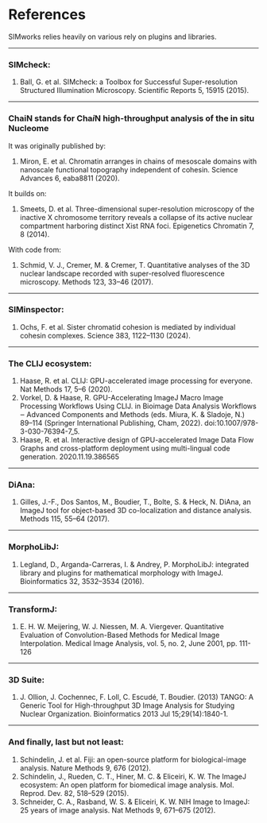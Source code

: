 # References

SIMworks relies heavily on various rely on plugins and libraries.

---

### SIMcheck:
1. Ball, G. et al. SIMcheck: a Toolbox for Successful Super-resolution Structured Illumination Microscopy. Scientific Reports 5, 15915 (2015).

---

### ChaiN stands for Cha*i*N high-throughput analysis of the in situ Nucleome
It was originally published by:  
1. Miron, E. et al. Chromatin arranges in chains of mesoscale domains with nanoscale functional topography independent of cohesin. Science Advances 6, eaba8811 (2020).

It builds on:  
1.	Smeets, D. et al. Three-dimensional super-resolution microscopy of the inactive X chromosome territory reveals a collapse of its active nuclear compartment harboring distinct Xist RNA foci. Epigenetics Chromatin 7, 8 (2014).

With code from:  
1.	Schmid, V. J., Cremer, M. & Cremer, T. Quantitative analyses of the 3D nuclear landscape recorded with super-resolved fluorescence microscopy. Methods 123, 33–46 (2017).

---

### SIMinspector:
1. Ochs, F. et al. Sister chromatid cohesion is mediated by individual cohesin complexes. Science 383, 1122–1130 (2024).

---

### The CLIJ ecosystem:
1.	Haase, R. et al. CLIJ: GPU-accelerated image processing for everyone. Nat Methods 17, 5–6 (2020).
2.	Vorkel, D. & Haase, R. GPU-Accelerating ImageJ Macro Image Processing Workflows Using CLIJ. in Bioimage Data Analysis Workflows ‒ Advanced Components and Methods (eds. Miura, K. & Sladoje, N.) 89–114 (Springer International Publishing, Cham, 2022). doi:10.1007/978-3-030-76394-7_5.
3.	Haase, R. et al. Interactive design of GPU-accelerated Image Data Flow Graphs and cross-platform deployment using multi-lingual code generation. 2020.11.19.386565 

---

### DiAna:
1.	Gilles, J.-F., Dos Santos, M., Boudier, T., Bolte, S. & Heck, N. DiAna, an ImageJ tool for object-based 3D co-localization and distance analysis. Methods 115, 55–64 (2017).

---

### MorphoLibJ:
1.	Legland, D., Arganda-Carreras, I. & Andrey, P. MorphoLibJ: integrated library and plugins for mathematical morphology with ImageJ. Bioinformatics 32, 3532–3534 (2016).

---

### TransformJ:
1.	E. H. W. Meijering, W. J. Niessen, M. A. Viergever. Quantitative Evaluation of Convolution-Based Methods for Medical Image Interpolation. Medical Image Analysis, vol. 5, no. 2, June 2001, pp. 111-126

---

### 3D Suite:
1.	J. Ollion, J. Cochennec, F. Loll, C. Escudé, T. Boudier. (2013) TANGO: A Generic Tool for High-throughput 3D Image Analysis for Studying Nuclear Organization. Bioinformatics 2013 Jul 15;29(14):1840-1.

---

### And finally, last but not least:
1.	Schindelin, J. et al. Fiji: an open-source platform for biological-image analysis. Nature Methods 9, 676 (2012).
2.	Schindelin, J., Rueden, C. T., Hiner, M. C. & Eliceiri, K. W. The ImageJ ecosystem: An open platform for biomedical image analysis. Mol. Reprod. Dev. 82, 518–529 (2015).
3.	Schneider, C. A., Rasband, W. S. & Eliceiri, K. W. NIH Image to ImageJ: 25 years of image analysis. Nat Methods 9, 671–675 (2012).